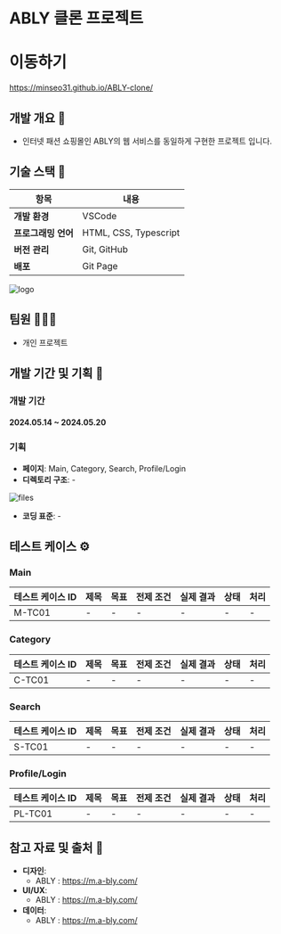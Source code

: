# ABLY 클론 프로젝트

# 이동하기
https://minseo31.github.io/ABLY-clone/

## 개발 개요 📜
- 인터넷 패션 쇼핑몰인 ABLY의 웹 서비스를 동일하게 구현한 프로젝트 입니다.

## 기술 스택 🔧
| 항목             | 내용                                         |
|------------------|--------------------------------------------|
| **개발 환경**    | VSCode                                      |
| **프로그래밍 언어** | HTML, CSS, Typescript                |
| **버전 관리**    | Git, GitHub                                  |
| **배포** | Git Page                           |

![logo]()


## 팀원 🧑‍🤝‍🧑
- 개인 프로젝트

## 개발 기간 및 기획 📝

### 개발 기간 
#### 2024.05.14 ~ 2024.05.20

### 기획
- **페이지**: Main, Category, Search, Profile/Login
- **디렉토리 구조**: -
  
![files]()

- **코딩 표준**: -

## 테스트 케이스 ⚙️
### Main
| 테스트 케이스 ID  | 제목                         | 목표                                                   | 전제 조건                                    | 실제 결과                                                  | 상태         | 처리                                      |
|------------------|------------------------------|---------------------------------------------------------|---------------------------------------------|------------------------------------------------------------|--------------|-------------------------------------------|
| M-TC01           | -       | - | -  | -     | -      | -                                     |

### Category
| 테스트 케이스 ID  | 제목                         | 목표                                                   | 전제 조건                                    | 실제 결과                                                  | 상태         | 처리                                      |
|------------------|------------------------------|---------------------------------------------------------|---------------------------------------------|------------------------------------------------------------|--------------|-------------------------------------------|
| C-TC01           | -       | - | -  | -     | -      | -                                     |

### Search
| 테스트 케이스 ID  | 제목                         | 목표                                                   | 전제 조건                                    | 실제 결과                                                  | 상태         | 처리                                      |
|------------------|------------------------------|---------------------------------------------------------|---------------------------------------------|------------------------------------------------------------|--------------|-------------------------------------------|
| S-TC01           | -       | - | -  | -     | -      | -                                     |

### Profile/Login
| 테스트 케이스 ID  | 제목                         | 목표                                                   | 전제 조건                                    | 실제 결과                                                  | 상태         | 처리                                      |
|------------------|------------------------------|---------------------------------------------------------|---------------------------------------------|------------------------------------------------------------|--------------|-------------------------------------------|
| PL-TC01           | -       | - | -  | -     | -      | -                                     |





## 참고 자료 및 출처 📡
- **디자인**: 
  - ABLY : https://m.a-bly.com/
- **UI/UX**: 
  - ABLY : https://m.a-bly.com/
- **데이터**:
  - ABLY : https://m.a-bly.com/
